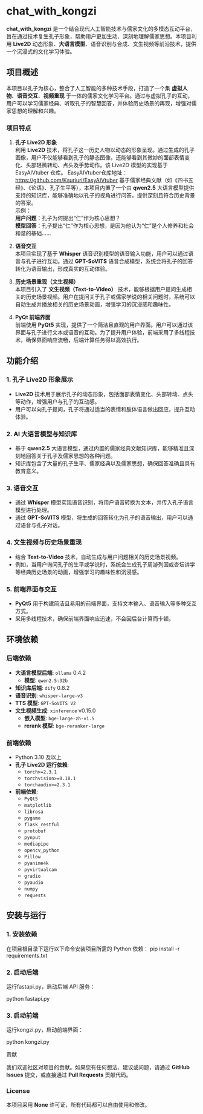 # chat_with_kongzi

**chat_with_kongzi** 是一个结合现代人工智能技术与儒家文化的多模态互动平台，旨在通过技术复生孔子形象，帮助用户更加生动、深刻地理解儒家思想。本项目利用 **Live2D** 动态形象、**大语言模型**、语音识别与合成、文生视频等前沿技术，提供一个沉浸式的文化学习体验。

## 项目概述

本项目以孔子为核心，整合了人工智能的多种技术手段，打造了一个集 **虚拟人物**、**语音交互**、**视频重现** 于一体的儒家文化学习平台。通过与虚拟孔子的互动，用户可以学习儒家经典、听取孔子的智慧回答，并体验历史场景的再现，增强对儒家思想的理解和兴趣。

### 项目特点

1. **孔子 Live2D 形象**  
   利用 **Live2D** 技术，将孔子这一历史人物以动态的形象呈现。通过生成的孔子画像，用户不仅能够看到孔子的静态图像，还能够看到其微妙的面部表情变化、头部轻微转动、点头及手势动作。该 Live2D 模型的实现基于 EasyAIVtuber 仓库。
   EasyAIVtuber仓库地址：https://github.com/Ksuriuri/EasyAIVtuber
   基于儒家经典文献（如《四书五经》、《论语》、孔子生平等），本项目内置了一个由 **qwen2.5** 大语言模型提供支持的知识库，能够准确地以孔子的视角进行问答，提供深刻且符合历史背景的答案。  
   示例：  
   **用户问题**：孔子为何提出“仁”作为核心思想？  
   **模型回答**：孔子提出“仁”作为核心思想，是因为他认为“仁”是个人修养和社会和谐的基础……

3. **语音交互**  
   本项目实现了基于 **Whisper** 语音识别模型的语音输入功能，用户可以通过语音与孔子进行互动。通过 **GPT-SoVITS** 语音合成模型，系统会将孔子的回答转化为语音输出，形成真实的互动体验。

4. **历史场景重现（文生视频）**  
   本项目引入了 **文生视频（Text-to-Video）** 技术，能够根据用户提问生成相关的历史场景视频。用户在提问关于孔子或儒家学说的相关问题时，系统可以自动生成并播放相关的历史场景动画，增强学习的沉浸感和趣味性。

5. **PyQt 前端界面**  
   前端使用 **PyQt5** 实现，提供了一个简洁且直观的用户界面。用户可以通过该界面与孔子进行文本或语音的互动。为了提升用户体验，前端采用了多线程技术，确保界面响应流畅，后端计算任务得以高效执行。


## 功能介绍

### 1. **孔子 Live2D 形象展示**

- **Live2D** 技术用于展示孔子的动态形象，包括面部表情变化、头部转动、点头等动作，增强用户与孔子的互动感。
- 用户可以向孔子提问，孔子将通过适当的表情和肢体语言做出回应，提升互动体验。

### 2. **AI 大语言模型与知识库**

- 基于 **qwen2.5** 大语言模型，通过内置的儒家经典文献知识库，能够精准且深刻地回答关于孔子及儒家思想的各种问题。
- 知识库包含了大量的孔子生平、儒家经典以及儒家思想，确保回答准确且具有教育意义。

### 3. **语音交互**

- 通过 **Whisper** 模型实现语音识别，将用户语音转换为文本，并传入孔子语言模型进行处理。
- 通过 **GPT-SoVITS** 模型，将生成的回答转化为孔子的语音输出，用户可以通过语音与孔子对话。

### 4. **文生视频与历史场景重现**

- 结合 **Text-to-Video** 技术，自动生成与用户问题相关的历史场景视频。
- 例如，当用户询问孔子的生平或学说时，系统会生成孔子周游列国或杏坛讲学等经典历史场景的动画，增强学习的趣味性和沉浸感。

### 5. **前端界面与交互**

- **PyQt5** 用于构建简洁且易用的前端界面，支持文本输入、语音输入等多种交互方式。
- 采用多线程技术，确保前端界面响应迅速，不会因后台计算而卡顿。

## 环境依赖

### 后端依赖

- **大语言模型后端**: `ollama` 0.4.2  
  - **模型**: `qwen2.5:32b`
- **知识库后端**: `dify` 0.8.2
- **语音识别**: `whisper-large-v3`
- **TTS 模型**: `GPT-SoVITS V2`
- **文生视频生成**: `xinference` v0.15.0  
  - **嵌入模型**: `bge-large-zh-v1.5`  
  - **rerank 模型**: `bge-reranker-large`

### 前端依赖

- Python 3.10 及以上
- **孔子 Live2D 运行依赖**:
  - `torch>=2.3.1`
  - `torchvision>=0.18.1`
  - `torchaudio>=2.3.1`
- **前端依赖**:
  - `PyQt5`
  - `matplotlib`
  - `librosa`
  - `pygame`
  - `flask_restful`
  - `protobuf`
  - `pynput`
  - `mediapipe`
  - `opencv_python`
  - `Pillow`
  - `pyanime4k`
  - `pyvirtualcam`
  - `gradio`
  - `pyaudio`
  - `numpy`
  - `requests`

## 安装与运行

### 1. 安装依赖

在项目根目录下运行以下命令安装项目所需的 Python 依赖：
pip install -r requirements.txt


### 2. 启动后端

运行fastapi.py，启动后端 API 服务：

python fastapi.py

### 3. 启动前端

运行kongzi.py，启动前端界面：

python kongzi.py



贡献

我们欢迎社区对项目的贡献。如果您有任何想法、建议或问题，请通过 **GitHub Issues** 提交，或直接通过 **Pull Requests** 贡献代码。

### License

本项目采用 **None** 许可证，所有代码都可以自由使用和修改。

